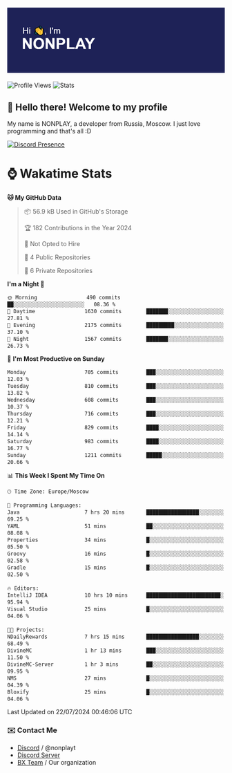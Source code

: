 ![Discord Presence](./header.png)
<br></br>
![Profile Views](https://komarev.com/ghpvc/?username=NONPLAYT&color=blue&style=for-the-badge)
![Stats](https://img.shields.io/badge/0%25-OPTIMIZED-orange?style=for-the-badge)


## :wave: Hello there! Welcome to my profile

My name is NONPLAY, a developer from Russia, Moscow. I just love programming and that's all :D

[![Discord Presence](https://lanyard.cnrad.dev/api/597087584090587177?showDisplayName=true)](https://discord.com/users/597087584090587177) 

# ⌚ Wakatime Stats

<!--START_SECTION:waka-->
**🐱 My GitHub Data** 

> 📦 56.9 kB Used in GitHub's Storage 
 > 
> 🏆 182 Contributions in the Year 2024
 > 
> 🚫 Not Opted to Hire
 > 
> 📜 4 Public Repositories 
 > 
> 🔑 6 Private Repositories 
 > 
**I'm a Night 🦉** 

```text
🌞 Morning                490 commits         ██░░░░░░░░░░░░░░░░░░░░░░░   08.36 % 
🌆 Daytime                1630 commits        ███████░░░░░░░░░░░░░░░░░░   27.81 % 
🌃 Evening                2175 commits        █████████░░░░░░░░░░░░░░░░   37.10 % 
🌙 Night                  1567 commits        ███████░░░░░░░░░░░░░░░░░░   26.73 % 
```
📅 **I'm Most Productive on Sunday** 

```text
Monday                   705 commits         ███░░░░░░░░░░░░░░░░░░░░░░   12.03 % 
Tuesday                  810 commits         ███░░░░░░░░░░░░░░░░░░░░░░   13.82 % 
Wednesday                608 commits         ███░░░░░░░░░░░░░░░░░░░░░░   10.37 % 
Thursday                 716 commits         ███░░░░░░░░░░░░░░░░░░░░░░   12.21 % 
Friday                   829 commits         ████░░░░░░░░░░░░░░░░░░░░░   14.14 % 
Saturday                 983 commits         ████░░░░░░░░░░░░░░░░░░░░░   16.77 % 
Sunday                   1211 commits        █████░░░░░░░░░░░░░░░░░░░░   20.66 % 
```


📊 **This Week I Spent My Time On** 

```text
🕑︎ Time Zone: Europe/Moscow

💬 Programming Languages: 
Java                     7 hrs 20 mins       █████████████████░░░░░░░░   69.25 % 
YAML                     51 mins             ██░░░░░░░░░░░░░░░░░░░░░░░   08.08 % 
Properties               34 mins             █░░░░░░░░░░░░░░░░░░░░░░░░   05.50 % 
Groovy                   16 mins             █░░░░░░░░░░░░░░░░░░░░░░░░   02.58 % 
Gradle                   15 mins             █░░░░░░░░░░░░░░░░░░░░░░░░   02.50 % 

🔥 Editors: 
IntelliJ IDEA            10 hrs 10 mins      ████████████████████████░   95.94 % 
Visual Studio            25 mins             █░░░░░░░░░░░░░░░░░░░░░░░░   04.06 % 

🐱‍💻 Projects: 
NDailyRewards            7 hrs 15 mins       █████████████████░░░░░░░░   68.49 % 
DivineMC                 1 hr 13 mins        ███░░░░░░░░░░░░░░░░░░░░░░   11.50 % 
DivineMC-Server          1 hr 3 mins         ██░░░░░░░░░░░░░░░░░░░░░░░   09.95 % 
NMS                      27 mins             █░░░░░░░░░░░░░░░░░░░░░░░░   04.39 % 
Bloxify                  25 mins             █░░░░░░░░░░░░░░░░░░░░░░░░   04.06 % 
```


 Last Updated on 22/07/2024 00:46:06 UTC
<!--END_SECTION:waka-->

### ✉️ Contact Me

- [Discord](https://discord.com/users/597087584090587177) / @nonplayt
- [Discord Server](https://discord.gg/p7cxhw7E2M)
- [BX Team](https://github.com/BX-Team) / Our organization
